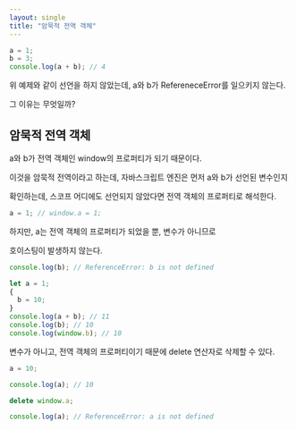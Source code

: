 ```yaml
---
layout: single
title: "암묵적 전역 객체"
---
```


```jsx
a = 1;
b = 3;
console.log(a + b); // 4
```

위 예제와 같이 선언을 하지 않았는데, a와 b가 RefereneceError를 일으키지 않는다.

그 이유는 무엇일까?

## 암묵적 전역 객체

a와 b가 전역 객체인 window의 프로퍼티가 되기 때문이다.

이것을 암묵적 전역이라고 하는데, 자바스크립트 엔진은 먼저 a와 b가 선언된 변수인지

확인하는데, 스코프 어디에도 선언되지 않았다면 전역 객체의 프로퍼티로 해석한다.

```jsx
a = 1; // window.a = 1;
```

하지만, a는 전역 객체의 프로퍼티가 되었을 뿐, 변수가 아니므로

호이스팅이 발생하지 않는다.

```jsx
console.log(b); // ReferenceError: b is not defined

let a = 1;
{
  b = 10;
}
console.log(a + b); // 11
console.log(b); // 10
console.log(window.b); // 10
```

변수가 아니고, 전역 객체의 프로퍼티이기 때문에 delete 연산자로 삭제할 수 있다.

```jsx
a = 10;

console.log(a); // 10

delete window.a;

console.log(a); // ReferenceError: a is not defined
```

